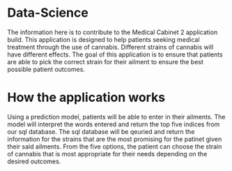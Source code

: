 # Data-Science
The information here is to contribute to the Medical Cabinet 2 application build. This application is designed to help patients seeking medical treatment through the use of cannabis. Different strains of cannabis will have different effects. The goal of this application is to ensure that patients are able to pick the correct strain for their ailment to ensure the best possible patient outcomes.

# How the application works
Using a prediction model, patients will be able to enter in their ailments. The model will interpret the words entered and return the top five indices from our sql database. The sql database will be qeuried and return the information for the strains that are the most promising for the patinet given their said ailments. From the five options, the patient can choose the strain of cannabis that is most appropriate for their needs depending on the desired outcomes. 
